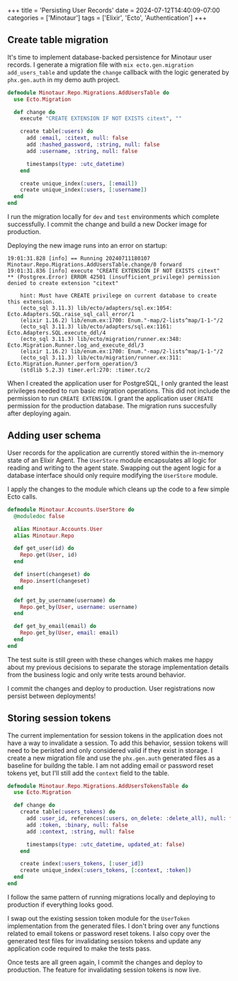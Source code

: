 +++
title = 'Persisting User Records'
date = 2024-07-12T14:40:09-07:00
categories = ['Minotaur']
tags = ['Elixir', 'Ecto', 'Authentication']
+++

## Create table migration

It's time to implement database-backed persistence for Minotaur user records.
I generate a migration file with `mix ecto.gen.migration add_users_table` and update the `change` callback with the logic generated by `phx.gen.auth` in my demo auth project.

```ex
defmodule Minotaur.Repo.Migrations.AddUsersTable do
  use Ecto.Migration

  def change do
    execute "CREATE EXTENSION IF NOT EXISTS citext", ""

    create table(:users) do
      add :email, :citext, null: false
      add :hashed_password, :string, null: false
      add :username, :string, null: false

      timestamps(type: :utc_datetime)
    end

    create unique_index(:users, [:email])
    create unique_index(:users, [:username])
  end
end
```

I run the migration locally for `dev` and `test` environments which complete successfully.
I commit the change and build a new Docker image for production.

Deploying the new image runs into an error on startup:
```
19:01:31.828 [info] == Running 20240711180107 Minotaur.Repo.Migrations.AddUsersTable.change/0 forward
19:01:31.836 [info] execute "CREATE EXTENSION IF NOT EXISTS citext"
** (Postgrex.Error) ERROR 42501 (insufficient_privilege) permission denied to create extension "citext"

    hint: Must have CREATE privilege on current database to create this extension.
    (ecto_sql 3.11.3) lib/ecto/adapters/sql.ex:1054: Ecto.Adapters.SQL.raise_sql_call_error/1
    (elixir 1.16.2) lib/enum.ex:1700: Enum."-map/2-lists^map/1-1-"/2
    (ecto_sql 3.11.3) lib/ecto/adapters/sql.ex:1161: Ecto.Adapters.SQL.execute_ddl/4
    (ecto_sql 3.11.3) lib/ecto/migration/runner.ex:348: Ecto.Migration.Runner.log_and_execute_ddl/3
    (elixir 1.16.2) lib/enum.ex:1700: Enum."-map/2-lists^map/1-1-"/2
    (ecto_sql 3.11.3) lib/ecto/migration/runner.ex:311: Ecto.Migration.Runner.perform_operation/3
    (stdlib 5.2.3) timer.erl:270: :timer.tc/2
```

When I created the application user for PostgreSQL, I only granted the least privileges needed to run basic migration operations.
This did not include the permission to run `CREATE EXTENSION`.
I grant the application user `CREATE` permission for the production database.
The migration runs succesfully after deploying again.

## Adding user schema

User records for the application are currently stored within the in-memory state of an Elixir Agent.
The `UserStore` module encapsulates all logic for reading and writing to the agent state.
Swapping out the agent logic for a database interface should only require modifying the `UserStore` module.

I apply the changes to the module which cleans up the code to a few simple Ecto calls.
```ex
defmodule Minotaur.Accounts.UserStore do
  @moduledoc false

  alias Minotaur.Accounts.User
  alias Minotaur.Repo

  def get_user(id) do
    Repo.get(User, id)
  end

  def insert(changeset) do
    Repo.insert(changeset)
  end

  def get_by_username(username) do
    Repo.get_by(User, username: username)
  end

  def get_by_email(email) do
    Repo.get_by(User, email: email)
  end
end
```

The test suite is still green with these changes which makes me happy about my previous decisions to separate the storage implementation details from the business logic and only write tests around behavior.

I commit the changes and deploy to production.
User registrations now persist between deployments!

## Storing session tokens

The current implementation for session tokens in the application does not have a way to invalidate a session.
To add this behavior, session tokens will need to be peristed and only considered valid if they exist in storage.
I create a new migration file and use the `phx.gen.auth` generated files as a baseline for buildng the table.
I am not adding email or password reset tokens yet, but I'll still add the `context` field to the table.
```ex
defmodule Minotaur.Repo.Migrations.AddUsersTokensTable do
  use Ecto.Migration

  def change do
    create table(:users_tokens) do
      add :user_id, references(:users, on_delete: :delete_all), null: false
      add :token, :binary, null: false
      add :context, :string, null: false

      timestamps(type: :utc_datetime, updated_at: false)
    end

    create index(:users_tokens, [:user_id])
    create unique_index(:users_tokens, [:context, :token])
  end
end
```

I follow the same pattern of running migrations locally and deploying to production if everything looks good.

I swap out the existing session token module for the `UserToken` implementation from the generated files.
I don't bring over any functions related to email tokens or password reset tokens.
I also copy over the generated test files for invalidating session tokens and update any application code required to make the tests pass.

Once tests are all green again, I commit the changes and deploy to production.
The feature for invalidating session tokens is now live.

